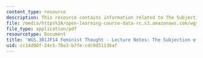 ```yaml
---
content_type: resource
description: This resource contains information related to The Subjection of Women.
file: /media/https%3A/open-learning-course-data-rc.s3.amazonaws.com/wgs-301j-feminist-thought-fall-2014/cc14d90f24c570a3b7fecdc9d51136af_MITWGS_301JF14_Sess7.pdf
file_type: application/pdf
resourcetype: Document
title: 'WGS.301JF14 Feminist Thought - Lecture Notes: The Subjection of Women'
uid: cc14d90f-24c5-70a3-b7fe-cdc9d51136af
---
```

